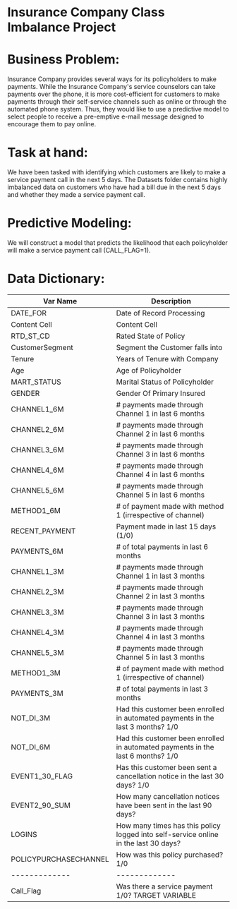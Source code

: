 # Insurance Company Class Imbalance Project
 
# Business Problem:
Insurance Company provides several ways for its policyholders to make payments. While the Insurance Company's service counselors can take payments over the phone, it is more cost-efficient for customers to make payments through their self-service channels such as online or through the automated phone system. Thus, they would like to use a predictive model to select people to receive a pre-emptive e-mail message designed to encourage them to pay online.

# Task at hand:

We have been tasked with identifying which customers are likely to make a service payment call in the next 5 days. The Datasets folder contains highly imbalanced data on customers who have had a bill due in the next 5 days and whether they made a service payment call. 

# Predictive Modeling:
 
We will construct a model that predicts the likelihood that each policyholder will make a service payment call (CALL_FLAG=1). 

# Data Dictionary:
Var Name      | Description
------------- | -------------
DATE_FOR      | Date of Record Processing
Content Cell  | Content Cell
RTD_ST_CD     | Rated State of Policy
CustomerSegment  | Segment the Customer falls into
Tenure  | Years of Tenure with Company
Age  | Age of Policyholder
MART_STATUS  | Marital Status of Policyholder
GENDER  | Gender Of Primary Insured
CHANNEL1_6M  | # payments made through Channel 1 in last 6 months
CHANNEL2_6M  |  # payments made through Channel 2 in last 6 months
CHANNEL3_6M  |  # payments made through Channel 3 in last 6 months
CHANNEL4_6M  |  # payments made through Channel 4 in last 6 months
CHANNEL5_6M  |  # payments made through Channel 5 in last 6 months
METHOD1_6M  |  # of payment made with method 1 (irrespective of channel)
RECENT_PAYMENT  | Payment made in last 15 days (1/0)
PAYMENTS_6M  |  # of total payments in last 6 months
CHANNEL1_3M  |  # payments made through Channel 1 in last 3 months
CHANNEL2_3M  |  # payments made through Channel 2 in last 3 months
CHANNEL3_3M  | # payments made through Channel 3 in last 3 months
CHANNEL4_3M  |  # payments made through Channel 4 in last 3 months
CHANNEL5_3M  |  # payments made through Channel 5 in last 3 months
METHOD1_3M  |  # of payment made with method 1 (irrespective of channel)
PAYMENTS_3M  |  # of total payments in last 3 months
NOT_DI_3M  |  Had this customer been enrolled in automated payments in the last 3 months? 1/0
NOT_DI_6M  |  Had this customer been enrolled in automated payments in the last 6 months? 1/0
EVENT1_30_FLAG  |  Has this customer been sent a cancellation notice in the last 30 days? 1/0
EVENT2_90_SUM  |  How many cancellation notices have been sent in the last 90 days?
LOGINS  |  How many times has this policy logged into self-service online in the last 30 days?
POLICYPURCHASECHANNEL  |  How was this policy purchased? 1/0
------------- | -------------
Call_Flag  |  Was there a service payment 1/0? TARGET VARIABLE
 
 

